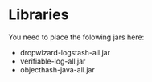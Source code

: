 # Libraries
You need to place the folowing jars here:
- dropwizard-logstash-all.jar
- verifiable-log-all.jar
- objecthash-java-all.jar